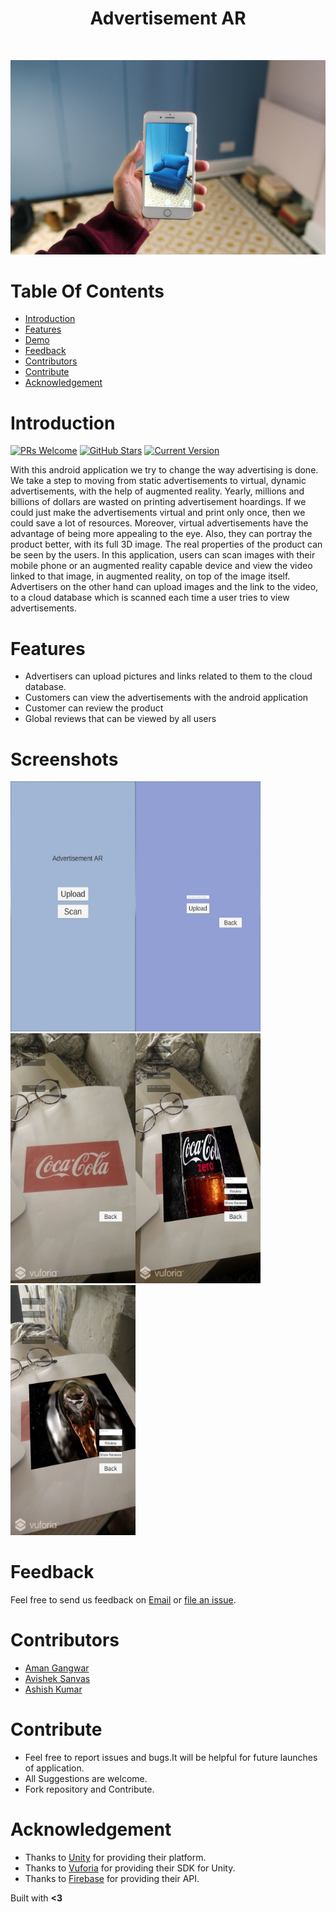 <h1 align="center"> Advertisement AR </h1> <br>

<p align="center">
  <a href="https://github.com/avisheksanvas/AdvertisementAR">
    <img alt="" title="Vision" src="https://raw.githubusercontent.com/avisheksanvas/AdvertisementAR/master/AR.jpg" width="550">
  </a>
</p>
<p align="center">

# Table Of Contents

- [Introduction](#introduction)
- [Features](#features)
- [Demo](#demo)
- [Feedback](#feedback)
- [Contributors](#contributors)
- [Contribute](#contribute)
- [Acknowledgement](#Acknowledgements)

# Introduction

[![PRs Welcome](https://img.shields.io/badge/PRs-welcome-brightgreen.svg?style=flat-square)](https://github.com/avisheksanvas/AdvertisementAR)
[![GitHub Stars](https://img.shields.io/github/stars/avisheksanvas/AdvertisementAR.svg)](https://github.com/avisheksanvas/AdvertisementAR) 
[![Current Version](https://img.shields.io/badge/version-1.1-green.svg)](https://github.com/avisheksanvas/AdvertisementAR)<br>

<p>
With this android application we try to change the way advertising is done. We take a step to moving from static advertisements to virtual, dynamic advertisements, with the help of augmented reality. Yearly, millions and billions of dollars are wasted on printing advertisement hoardings. If we could just make the advertisements virtual and print only once, then we could save a lot of resources. Moreover, virtual advertisements have the advantage of being more appealing to the eye. Also, they can portray the product better, with its full 3D image. The real properties of the product can be seen by the users. In this application, users can scan images with their mobile phone or an augmented reality capable device and view the video linked to that image, in augmented reality, on top of the image itself. Advertisers on the other hand can upload images and the link to the video, to a cloud database which is scanned each time a user tries to view advertisements.</p>

# Features

* Advertisers can upload pictures and links related to them to the cloud database.
* Customers can view the advertisements with the android application
* Customer can review the product 
* Global reviews that can be viewed by all users

# Screenshots

<img alt="" title="S1" src="S1.jpeg" width="200" height="400"><img alt="" title="S2" src="S2.jpeg" width="200" height="400">
<img alt="" title="S3" src="S3.jpeg" width="200" height="400"><img alt="" title="S4" src="S4.jpeg" width="200" height="400"><img alt="" title="S5" src="S5.jpeg" width="200" height="400">

# Feedback
Feel free to send us feedback on [Email](mailto:avisheksanvas@gmail.com) or [file an issue](https://github.com/avisheksanvas/AdvertisementAR/issues).

# Contributors

<ul>
  <li> <a href="https://github.com/aman-1208">Aman Gangwar</a></li>
  <li> <a href="https://github.com/avisheksanvas">Avishek Sanvas</a></li>
  <li> <a href="https://github.com/ts49">Ashish Kumar</a></li>
</ul>

# Contribute

<ul>
  <li>Feel free to report issues and bugs.It will be helpful for future launches of application.</li>
  <li>All Suggestions are welcome.</li>
  <li>Fork repository and Contribute.</li>
</ul>

# Acknowledgement

<ul>
  <li>Thanks to <a href="https://unity3d.com">Unity</a> for providing their platform.</li>
  <li>Thanks to <a href="https://www.vuforia.com">Vuforia</a> for providing their SDK for Unity.</li>
  <li>Thanks to <a href="https://firebase.google.com">Firebase</a> for providing their API.</li>
</ul>

Built with <strong><3</strong>
